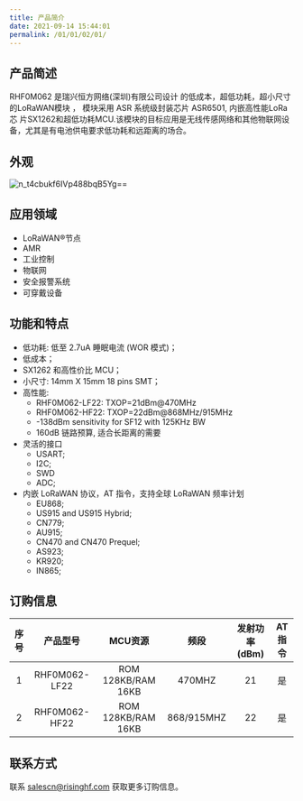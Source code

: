 ```yaml
---
title: 产品简介
date: 2021-09-14 15:44:01
permalink: /01/01/02/01/
---
```

## 产品简述

RHF0M062 是瑞兴恒方网络(深圳)有限公司设计 的低成本，超低功耗，超小尺寸的LoRaWAN模块 ， 模块采用 ASR 系统级封装芯片 ASR6501, 内嵌高性能LoRa 芯 片SX1262和超低功耗MCU.该模块的目标应用是无线传感网络和其他物联网设备，尤其是有电池供电要求低功耗和远距离的场合。



## 外观

![n_t4cbukf6IVp488bqB5Yg==](https://risinghf-wiki.oss-cn-shenzhen.aliyuncs.com/upload/img/n_t4cbukf6IVp488bqB5Yg==.png)

## 应用领域

- LoRaWAN®节点
- AMR
- 工业控制
- 物联网
- 安全报警系统
- 可穿戴设备

## 功能和特点

- 低功耗: 低至 2.7uA 睡眠电流 (WOR 模式)；
- 低成本；
- SX1262 和高性价比 MCU； 
- 小尺寸: 14mm X 15mm 18 pins SMT；
- 高性能:
  - RHF0M062-LF22: TXOP=21dBm@470MHz 
  - RHF0M062-HF22: TXOP=22dBm@868MHz/915MHz
  - -138dBm sensitivity for SF12 with 125KHz BW 
  - 160dB 链路预算, 适合长距离的需要 
- 灵活的接口 
  - USART; 
  - I2C; 
  - SWD 
  - ADC; 
- 内嵌 LoRaWAN 协议，AT 指令，支持全球 LoRaWAN 频率计划
  -  EU868; 
  - US915 and US915 Hybrid;
  -  CN779;
  -  AU915; 
  - CN470 and CN470 Prequel; 
  - AS923; 
  - KR920;
  -  IN865;

## 订购信息

| 序号 |   产品型号    |      MCU资源       |    频段    | 发射功率(dBm) | AT指令 |
| :--: | :-----------: | :----------------: | :--------: | :-----------: | :----: |
|  1   | RHF0M062-LF22 | ROM 128KB/RAM 16KB |   470MHZ   |      21       |   是   |
|  2   | RHF0M062-HF22 | ROM 128KB/RAM 16KB | 868/915MHZ |      22       |   是   |

## 联系方式

联系 salescn@risinghf.com 获取更多订购信息。







